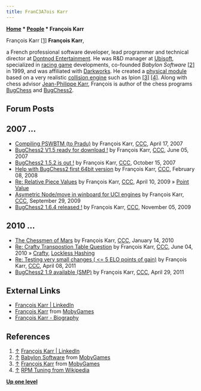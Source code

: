 ```yaml
---
title: FranC3A7ois Karr
---
```

**[Home](Home "Home") * [People](People "People") * François Karr**

[](https://www.linkedin.com/in/fran%C3%A7ois-karr-b612612/) François Karr <a id="cite-note-1" href="#cite-ref-1">[1]</a>
**François Karr**,

a French professional software developer, lead programmer and technical director at [Dontnod Entertainment](https://en.wikipedia.org/wiki/Dontnod_Entertainment).
He was R&D manager at [Ubisoft](index.php?title=Ubisoft&action=edit&redlink=1 "Ubisoft (page does not exist)"), specialized in [racing game](https://en.wikipedia.org/wiki/Racing_video_game) developments,
co-founded *Babylon Software* <a id="cite-note-2" href="#cite-ref-2">[2]</a> in 1999, and was affiliated with [Darkworks](https://en.wikipedia.org/wiki/Darkworks).
He created a [physical module](https://en.wikipedia.org/wiki/Physics_engine) based on a very realistic [collision engine](https://en.wikipedia.org/wiki/Physics_engine#Collision_detection) such as Ipion <a id="cite-note-3" href="#cite-ref-3">[3]</a>
<a id="cite-note-4" href="#cite-ref-4">[4]</a>. Along with chess advisor [Jean-Philippe Karr](Jean-Philippe_Karr "Jean-Philippe Karr"), François is author of the chess programs [BugChess](BugChess_FR "BugChess FR") and [BugChess2](BugChess_FR#BugChess2 "BugChess FR").

## Forum Posts

## 2007 ...

- [Compiling PSWBTM (to Pradu)](http://www.talkchess.com/forum3/viewtopic.php?f=7&t=13190) by François Karr, [CCC](CCC "CCC"), April 17, 2007
- [BugChess2 V1.5 ready for download !](http://www.talkchess.com/forum3/viewtopic.php?f=2&t=14270) by François Karr, [CCC](CCC "CCC"), June 05, 2007
- [BugChess2 1.5.2 is out !](http://www.talkchess.com/forum/viewtopic.php?t=17161) by François Karr, [CCC](CCC "CCC"), October 15, 2007
- [Help with BugChess2 first 64bit version](http://www.talkchess.com/forum3/viewtopic.php?f=2&t=19486) by François Karr, [CCC](CCC "CCC"), February 08, 2008
- [Re: Relative Piece Values](http://www.talkchess.com/forum3/viewtopic.php?f=7&t=27387&start=8) by François Karr, [CCC](CCC "CCC"), April 10, 2009 » [Point Value](Point_Value "Point Value")
- [Asymetric Node/move in winboard for UCI engines](http://www.talkchess.com/forum3/viewtopic.php?f=7&t=29927) by François Karr, [CCC](CCC "CCC"), September 29, 2009
- [BugChess2 1.6.4 released !](http://www.talkchess.com/forum/viewtopic.php?t=30491) by François Karr, [CCC](CCC "CCC"), November 05, 2009

## 2010 ...

- [The Chessmen of Mars](http://www.talkchess.com/forum3/viewtopic.php?f=2&t=31707) by François Karr, [CCC](CCC "CCC"), January 14, 2010
- [Re: Crafty Transpostion Table Question](http://www.talkchess.com/forum3/viewtopic.php?f=7&t=34606&start=11) by François Karr, [CCC](CCC "CCC"), June 04, 2010 » [Crafty](Crafty "Crafty"), [Lockless Hashing](Shared_Hash_Table#Lockless "Shared Hash Table")
- [Re: Testing very small changes ( \<= 5 ELO points of gain)](http://www.talkchess.com/forum3/viewtopic.php?f=7&t=38698&start=1) by François Karr, [CCC](CCC "CCC"), April 08, 2011
- [BugChess2 1.9 available (SMP)](http://www.talkchess.com/forum/viewtopic.php?t=38914) by François Karr, [CCC](CCC "CCC"), April 29, 2011

## External Links

- [François Karr | LinkedIn](https://www.linkedin.com/in/fran%C3%A7ois-karr-b612612/)
- [François Karr](https://www.mobygames.com/developer/sheet/view/developerId,168128/) from [MobyGames](https://en.wikipedia.org/wiki/MobyGames)
- [François Karr - Biography](https://www.marketscreener.com/business-leaders/Francois-Karr-0JG5F1-E/biography/)

## References

1. <a id="cite-ref-1" href="#cite-note-1">↑</a> [François Karr | LinkedIn](https://www.linkedin.com/in/fran%C3%A7ois-karr-b612612/)
1. <a id="cite-ref-2" href="#cite-note-2">↑</a> [Babylon Software](https://www.mobygames.com/company/babylon-software) from [MobyGames](https://en.wikipedia.org/wiki/MobyGames)
1. <a id="cite-ref-3" href="#cite-note-3">↑</a> [François Karr](https://www.mobygames.com/developer/sheet/view/developerId,168128/) from [MobyGames](https://en.wikipedia.org/wiki/MobyGames)
1. <a id="cite-ref-4" href="#cite-note-4">↑</a> [RPM Tuning from Wikipedia](https://en.wikipedia.org/wiki/RPM_Tuning)

**[Up one level](People "People")**

